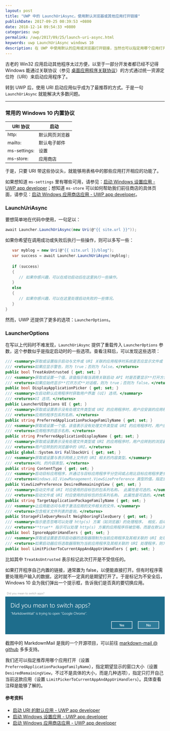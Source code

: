 ```yaml
---
layout: post
title: "UWP 中的 LaunchUriAsync，使用默认浏览器或其他应用打开链接"
publishDate: 2017-09-25 00:39:53 +0800
date: 2018-12-14 09:54:33 +0800
categories: uwp
permalink: /uwp/2017/09/25/launch-uri-async.html
keywords: uwp LaunchUriAsync windows 10
description: 在 UWP 中使用默认的应用或浏览器打开链接，当然也可以指定用哪个应用打开。
---
```


古老的 Win32 应用启动其他程序太过方便，以至于一部分开发者都已经不记得 Windows 能通过关联协议（参见 [桌面应用程序关联协议](/windows/2015/07/07/associate-with-file-or-protocol.html)）的方式通过统一资源定位符（URI）来启动应用程序了。

转到 UWP 后，使用 URI 启动应用似乎成为了最推荐的方式。于是一句 `LaunchUriAsync` 就能解决大多数问题。

---

### 常用的 Windows 10 内置协议

URI 协议|启动
-|-
http:|默认网页浏览器
mailto:|默认电子邮件
ms-settings:|设置
ms-store:|应用商店

于是，只要 URI 带这些协议头，就能够用表格中的那些应用打开相应的功能了。

如果想知道 `ms-settings` 里有哪些可用，请参见：[启动 Windows 设置应用 - UWP app developer](https://docs.microsoft.com/zh-cn/windows/uwp/launch-resume/launch-settings-app)；想知道 `ms-store` 可以如何帮助我们前往商店的具体页面，请参见：[启动 Windows 应用商店应用 - UWP app developer](https://docs.microsoft.com/zh-cn/windows/uwp/launch-resume/launch-store-app?wt.mc_id=MVP)。

### LaunchUriAsync

要想简单地在代码中使用，一句足以：

```csharp
await Launcher.LaunchUriAsync(new Uri(@"{{ site.url }}"));
```

如果你希望在调用成功或失败后执行一些操作，则可以多写一些：

```csharp
   var myblog = new Uri(@"{{ site.url }}/blog");
   var success = await Launcher.LaunchUriAsync(myblog);

   if (success)
   {
      // 如果你感兴趣，可以在成功启动后在这里执行一些操作。
   }
   else
   {
      // 如果你感兴趣，可以在这里处理启动失败的一些情况。
   }
}
```

然而，UWP 还提供了更多的选项：`LauncherOptions`。

### LauncherOptions

在写以上代码时不难发现，`LaunchUriAsync` 提供了重载传入 `LauncherOptions` 参数，这个参数似乎是指定启动时的一些选项。查看注释后，可以发现这些选项：

```csharp
/// <summary>获取或设置指示启动与文件或 URI 关联的应用程序时系统是否应显示文件或 URI 可能会不安全的警告的值。</summary>
/// <returns>如果应显示警告，则为 true；否则为 false。</returns>
public bool TreatAsUntrusted { get; set; }
/// <summary>获取或设置一个值，该值指示每当调用关联启动 API 时是否要显示**打开方式**对话框。</summary>
/// <returns>如果应始终显示**打开方式**对话框，则为 true；否则为 false。</returns>
public bool DisplayApplicationPicker { get; set; }
/// <summary>在启动默认应用程序时获取用户界面 (UI) 选项。</summary>
/// <returns>UI 选项。</returns>
public LauncherUIOptions UI { get; }
/// <summary>获取或设置表示没有处理文件类型或 URI 的应用程序时，用户应安装的应用程序在存储区中的包系列名称的值。</summary>
/// <returns>应用的程序包系列名称。</returns>
public string PreferredApplicationPackageFamilyName { get; set; }
/// <summary>获取或设置一个值，该值表示没有处理文件类型或 URI 的应用程序时，用户应安装的应用程序在存储区中的显示名称。</summary>
/// <returns>应用程序的显示名称。</returns>
public string PreferredApplicationDisplayName { get; set; }
/// <summary>获取或设置表示没有处理文件类型或 URI 的应用程序时，用户应转到的浏览器中的 URI 的值。</summary>
/// <returns>用户应转到的浏览器中的 URI。</returns>
public global::System.Uri FallbackUri { get; set; }
/// <summary>获取或设置与表示网络上文件的 URI 相关的内容类型。</summary>
/// <returns>URL 的内容类型。</returns>
public string ContentType { get; set; }
/// <summary>启动目标应用程序，并通过与目标应用程序平分空间或占用比目标应用程序更多或更少的空间，让当前运行的源应用程序保留在屏幕上。</summary>
/// <returns>Windows.UI.ViewManagement.ViewSizePreference 类型的值，指定应用程序所需的视图大小。</returns>
public ViewSizePreference DesiredRemainingView { get; set; }
/// <summary>启动文件或 URI 时应使用的目标包的包系列名称。 此属性是可选的。</summary>
/// <returns>启动文件或 URI 时应使用的目标包的包系列名称。 此属性是可选的。</returns>
public string TargetApplicationPackageFamilyName { get; set; }
/// <summary>让应用能访问与用于激活应用的文件相关的文件。</summary>
/// <returns>包含相关文件列表的查询。</returns>
public StorageFileQueryResult NeighboringFilesQuery { get; set; }
/// <summary>指示是否忽略可以处理 http(s) 方案（如浏览器）的处理程序。 相反，启动将回退到默认浏览器。</summary>
/// <returns>**true** 指示可以处理 http(s) 方案的应用程序将被忽略，而是在默认浏览器中打开该 URI；否则为 **false**。</returns>
public bool IgnoreAppUriHandlers { get; set; }
/// <summary>获取或设置是否将启动器的选取器限制为当前应用程序及其相关联的 URI 处理程序。</summary>
/// <returns>如果启动器应将选取器限制为当前应用程序及其相关联的 URI 处理程序，则为 true；否则为 false。</returns>
public bool LimitPickerToCurrentAppAndAppUriHandlers { get; set; }
```

比如其中 `TreatAsUntrusted` 表示标记此次打开是不受信任的。

如果打开程序自己内置的链接，通常置为 false，以便能直接打开。但有时程序需要处理用户输入的数据，这时就不一定真的是期望打开了。于是标记为不安全后，Windows 10 会为我们弹出一个提示框，告诉我们是否真的要切换应用。

![Did you mean to switch apps](/static/posts/2017-09-25-00-18-22.png)

截图中的 MarkdownMail 是我的一个开源项目，可以前往 [markdown-mail @ github](https://github.com/walterlv/markdown-mail) 多多支持。

我们还可以指定推荐用哪个应用打开（设置 `PreferredApplicationPackageFamilyName`），指定期望显示的窗口大小（设置 `DesiredRemainingView`，不过不是具体的大小，而是几种选项），指定只打开自己当前这款应用（设置 `LimitPickerToCurrentAppAndAppUriHandlers`）。具体查看注释是能够了解的。

#### 参考资料
- [启动 URI 的默认应用 - UWP app developer](https://docs.microsoft.com/zh-cn/windows/uwp/launch-resume/launch-default-app?wt.mc_id=MVP)
- [启动 Windows 设置应用 - UWP app developer](https://docs.microsoft.com/zh-cn/windows/uwp/launch-resume/launch-settings-app?wt.mc_id=MVP)
- [启动 Windows 应用商店应用 - UWP app developer](https://docs.microsoft.com/zh-cn/windows/uwp/launch-resume/launch-store-app?wt.mc_id=MVP)
